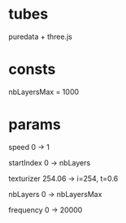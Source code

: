 # tubes
puredata + three.js 

# consts
nbLayersMax = 1000

# params
speed 0 -> 1

startIndex  0 -> nbLayers

texturizer 254.06 -> i=254, t=0.6

nbLayers 0 -> nbLayersMax

frequency 0 -> 20000

